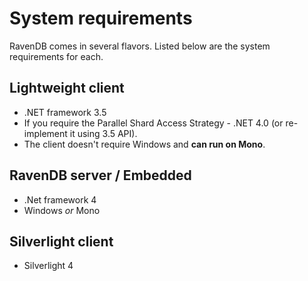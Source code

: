 ﻿# System requirements

RavenDB comes in several flavors. Listed below are the system requirements for each.

## Lightweight client

* .NET framework 3.5
* If you require the Parallel Shard Access Strategy - .NET 4.0 (or re-implement it using 3.5 API).
* The client doesn't require Windows and **can run on Mono**.

## RavenDB server / Embedded

* .Net framework 4
* Windows _or_ Mono

## Silverlight client

* Silverlight 4